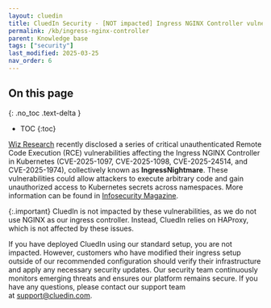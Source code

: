```yaml
---
layout: cluedin
title: CluedIn Security - [NOT impacted] Ingress NGINX Controller vulnerabilities
permalink: /kb/ingress-nginx-controller
parent: Knowledge base
tags: ["security"]
last_modified: 2025-03-25
nav_order: 6
---
```

## On this page
{: .no_toc .text-delta }
- TOC
{:toc}

[Wiz Research](https://www.wiz.io/blog/ingress-nginx-kubernetes-vulnerabilities) recently disclosed a series of critical unauthenticated Remote Code Execution (RCE) vulnerabilities affecting the Ingress NGINX Controller in Kubernetes (CVE-2025-1097, CVE-2025-1098, CVE-2025-24514, and CVE-2025-1974), collectively known as **IngressNightmare**. These vulnerabilities could allow attackers to execute arbitrary code and gain unauthorized access to Kubernetes secrets across namespaces. More information can be found in [Infosecurity Magazine](https://www.infosecurity-magazine.com/news/ingressnightmare-critical-bugs-40/).

{:.important}
CluedIn is not impacted by these vulnerabilities, as we do not use NGINX as our ingress controller. Instead, CluedIn relies on HAProxy, which is not affected by these issues.

If you have deployed CluedIn using our standard setup, you are not impacted. However, customers who have modified their ingress setup outside of our recommended configuration should verify their infrastructure and apply any necessary security updates. Our security team continuously monitors emerging threats and ensures our platform remains secure. If you have any questions, please contact our support team at [support@cluedin.com](mailto:support@cluedin.com).